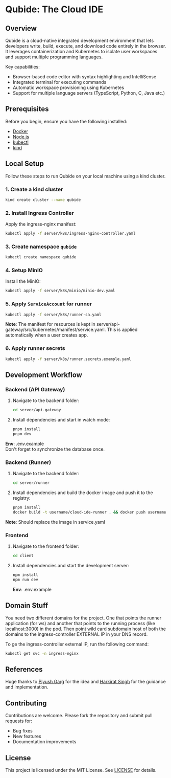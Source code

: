 # Qubide: The Cloud IDE

## Overview

Qubide is a cloud-native integrated development environment that lets developers write, build, execute, and download code entirely in the browser. It leverages containerization and Kubernetes to isolate user workspaces and support multiple programming languages.

Key capabilities:

* Browser-based code editor with syntax highlighting and IntelliSense
* Integrated terminal for executing commands
* Automatic workspace provisioning using Kubernetes
* Support for multiple language servers (TypeScript, Python, C, Java etc.)

## Prerequisites

Before you begin, ensure you have the following installed:

* [Docker](https://www.docker.com/)
* [Node.js](https://nodejs.org/)
* [kubectl](https://kubernetes.io/docs/tasks/tools/)
* [kind](https://kind.sigs.k8s.io/)

## Local Setup

Follow these steps to run Qubide on your local machine using a kind cluster.

### 1. Create a kind cluster

```bash
kind create cluster --name qubide
```

### 2. Install Ingress Controller

Apply the ingress-nginx manifest:

```bash
kubectl apply -f server/k8s/ingress-nginx-controller.yaml
```

### 3. Create namespace `qubide`

```bash
kubectl create namespace qubide
```

### 4. Setup MinIO

Install the MinIO:

```bash
kubectl apply -f server/k8s/minio/minio-dev.yaml
```

### 5. Apply `ServiceAccount` for runner

```bash
kubectl apply -f server/k8s/runner-sa.yaml
```

**Note**: The manifest for resources is kept in server/api-gateway/src/kubernetes/manifest/service.yaml. This is applied automatically when a user creates app.

### 6. Apply runner secrets

```bash
kubectl apply -f server/k8s/runner.secrets.example.yaml
```

## Development Workflow

### Backend (API Gateway)

1. Navigate to the backend folder:

   ```bash
   cd server/api-gateway
   ```
2. Install dependencies and start in watch mode:

   ```bash
   pnpm install
   pnpm dev
   ```
**Env**: .env.example  
Don't forget to synchronize the database once.

### Backend (Runner)

1. Navigate to the backend folder:

   ```bash
   cd server/runner
   ```
2. Install dependencies and build the docker image and push it to the registry:

   ```bash
   pnpm install
   docker build -t username/cloud-ide-runner . && docker push username/cloud-ide-runner
   ```
**Note**: Should replace the image in service.yaml

### Frontend

1. Navigate to the frontend folder:

   ```bash
   cd client
   ```
2. Install dependencies and start the development server:

   ```bash
   npm install
   npm run dev
   ```
   **Env**: .env.example
    
## Domain Stuff

You need two different domains for the project. One that points the runner application (for ws) and another that points to the running process (like localhost:3000) in the pod. 
Then point wild card subdomain host of both the domains to the ingress-controller EXTERNAL IP in your DNS record.  

To ge the ingress-controller external IP, run the following command:

```bash
kubectl get svc -n ingress-nginx
```

## References

Huge thanks to [Piyush Garg](https://www.linkedin.com/in/piyushgarg195) for the idea and [Harkirat Singh](https://www.linkedin.com/in/kirat-li) for the guidance and implementation.

## Contributing

Contributions are welcome. Please fork the repository and submit pull requests for:

* Bug fixes
* New features
* Documentation improvements

## License

This project is licensed under the MIT License. See [LICENSE](LICENSE) for details.
